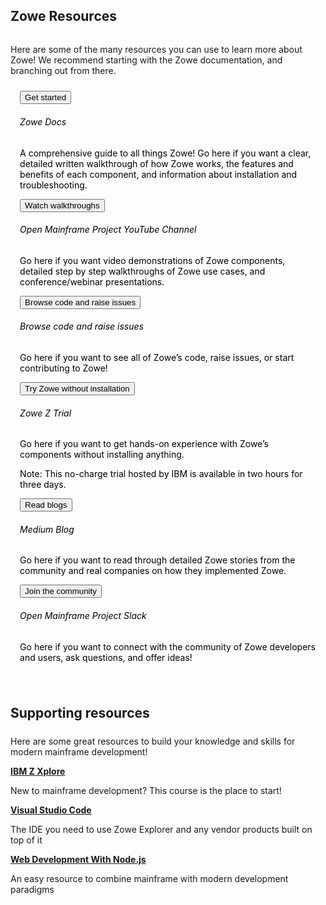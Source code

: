 ---
---

<!-- SPDX-License-Identifier: CC-BY-4.0 -->
<!-- Copyright Contributors to the Zowe project. -->

<style>
  #menu-learn a.nav-link {
    background-color: #eeeeee;
    color: black !important;
  }

  #menu-learn.nav-item {
    background-color: #eeeeee;
  }
</style>

<section class="whitebackground" style="float: none;">
  <h1 id="download" style="margin-bottom: 2rem">Zowe Resources</h1>

  <p>
  Here are some of the many resources you can use to learn more about Zowe! We recommend starting with the Zowe documentation, and branching out from there.</p>

  <div style="padding: 2% 3%; color: black !important;"> 
  <div class="row" style="margin-bottom: 2%">
    <div class="col-md text-center">
      <a class="col-md-3" href="{{ site.learn_page_get_started }}"><button type="button" class="btn btn-primary btn-lg btn-block" style="white-space: break-spaces">Get started</button></a>
      <h6>Zowe Docs</h6>
      <p class="col-md text-center">
        A comprehensive guide to all things Zowe! Go here if you want a clear, detailed written walkthrough of how Zowe works, the features and benefits of each component, and information about installation and troubleshooting.
      </p>
    </div>
    <div class="col-md text-center">
      <a class="col-md-3" href="{{ site.youtube_zowe_url }}"><button type="button" class="btn btn-primary btn-lg btn-block" style="white-space: break-spaces">Watch walkthroughs</button></a>
      <h6>Open Mainframe Project YouTube Channel</h6>
      <p class="col-md text-center">
        Go here if you want video demonstrations of Zowe components, detailed step by step walkthroughs of Zowe use cases, and conference/webinar presentations.
      </p>
    </div>
    <div class="col-md text-center">
      <a class="col-md-3" href="{{ site.github_repo_url }}"><button type="button" class="btn btn-primary btn-lg btn-block" style="white-space: break-spaces">Browse code and raise issues</button></a>
      <h6>Browse code and raise issues</h6>
      <p class="col-md text-center">
        Go here if you want to see all of Zowe’s code, raise issues, or start contributing to Zowe!
      </p>
    </div>
    </div>
    <div class="row" style="margin-bottom: 2%">
    <div class="col-md text-center">
      <a class="col-md-3" href="{{ site.ibm_ztrial_url }}"><button type="button" class="btn btn-primary btn-lg btn-block" style="white-space: break-spaces">Try Zowe without installation</button></a>
      <h6>Zowe Z Trial</h6>
      <p class="col-md text-center">
        Go here if you want to get hands-on experience with Zowe’s components without installing anything.
      </p>
      <p>Note: This no-charge trial hosted by IBM is available in two hours for three days.</p>
    </div>
    <div class="col-md text-center">
      <a class="col-md-3" href="{{ site.zowe_medium_blog_url }}"><button type="button" class="btn btn-primary btn-lg btn-block" style="white-space: break-spaces">Read blogs</button></a>
      <h6>Medium Blog</h6>
      <p class="col-md text-center">
        Go here if you want to read through detailed Zowe stories from the community and real companies on how they implemented Zowe.
      </p>
    </div>
    <div class="col-md text-center">
      <a class="col-md-3" href="{{ site.slack_url }}"><button type="button" class="btn btn-primary btn-lg btn-block" style="white-space: break-spaces">Join the community</button></a>
      <h6>Open Mainframe Project Slack</h6>
      <p class="col-md text-center">
        Go here if you want to connect with the community of Zowe developers and users, ask questions, and offer ideas!
      </p>
    </div> 
    </div>
</div>

<div style="padding-top: 3%">
    <h2 style="margin-bottom: 1.5rem">Supporting resources</h2>
    <p>Here are some great resources to build your knowledge and skills for modern mainframe development!</p>
    <div class="row">
      <a class="col-sm-4" href="{{ site.master_the_mainframe_url }}"><strong>IBM Z Xplore</strong></a>
      <p class="col-sm-8">New to mainframe development? This course is the place to start!</p>
    </div>
    <div class="row">
      <a class="col-sm-4" href="{{ site.visual_studio_code_url }}"><strong>Visual Studio Code</strong></a>
      <p class="col-sm-8">The IDE you need to use Zowe Explorer and any vendor products built on top of it</p>
    </div>
    <div class="row">
      <a class="col-sm-4" href="{{ site.web_dev_node_url }}"><strong>Web Development With Node.js</strong></a>
      <p class="col-sm-8">An easy resource to combine mainframe with modern development paradigms</p>
    </div>
  </div>

</section>
